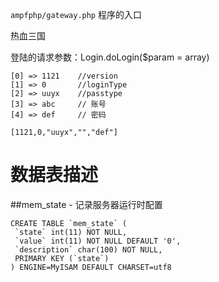 

`ampfphp/gateway.php` 程序的入口




热血三国

登陆的请求参数：Login.doLogin($param = array)

	[0] => 1121    //version
    [1] => 0       //loginType
    [2] => uuyx    //passtype
    [3] => abc     // 账号
    [4] => def     // 密码

	[1121,0,"uuyx","","def"]






数据表描述
=========

##mem_state - 记录服务器运行时配置  

	CREATE TABLE `mem_state` (
	 `state` int(11) NOT NULL,
	 `value` int(11) NOT NULL DEFAULT '0',
	 `description` char(100) NOT NULL,
	 PRIMARY KEY (`state`)
	) ENGINE=MyISAM DEFAULT CHARSET=utf8

